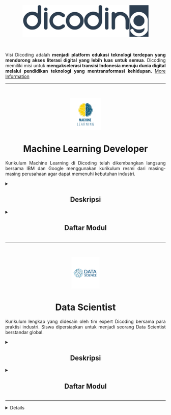 <br />

<p align="center">
  <a href='https://www.dicoding.com/'><img src="File.Foto/logo.png" height="100"></a>
</p>

<br />

<p align="justify">
  Visi Dicoding adalah <strong>menjadi platform edukasi teknologi terdepan yang mendorong akses literasi digital yang lebih luas untuk semua</strong>. Dicoding memiliki misi untuk <strong>mengakselerasi transisi Indonesia menuju dunia digital melalui pendidikan teknologi yang mentransformasi kehidupan. </strong>
  <a href="https://www.dicoding.com/about">More Information</a>
</p> 

--------------------------------------------------------------------------------------------------------------------------------------------------------------------------

<br>
<p align="center">
  <img src="File.Foto/Machine-Learning (1).jpg" height="100">
</p>

<h1 align="center">Machine Learning Developer</h1>
  <p align="justify">
    Kurikulum Machine Learning di Dicoding telah dikembangkan langsung bersama IBM dan Google menggunakan kurikulum resmi dari masing-masing perusahaan agar dapat memenuhi        kebutuhan industri.
  </p>

<details>
  <summary><h2 align="center">Deskripsi</h2></summary>
    <p align="justify">
        Seorang Machine Learning Developer adalah pakar dalam menggunakan data untuk model pelatihan. Model-model tersebut kemudian digunakan untuk mengotomatisasi proses           seperti klasifikasi gambar, pengenalan suara, dan perkiraan pasar. Sering kali ada penggabungan dengan peran data scientist atau artificial intelligence (AI)                engineer. Machine learning adalah subbidang AI yang berfokus pada analisis data untuk menemukan hubungan antara input dan output yang diinginkan. Seorang                    pengembang pemelajaran mesin harus mampu menghasilkan solusi yang dibuat khusus untuk setiap masalah dan mencapai hasil optimal dengan hati-hati memproses 
        data dan memilih algoritma terbaik untuk konteks yang diberikan.
    </p>
</details>

<details>
<summary><h2 align="center">Daftar Modul</h2></summary>
  
## 1. Belajar Dasar Visualisasi Data[[📃- Certificate](https://www.dicoding.com/certificates/EYX4RNJ85XDL)]
   <a href='https://www.dicoding.com/academies/177'><img src="File.Foto/Description Visualization.png"></a>

## 2. Memulai Pemrograman Dengan Python [[📃 - Certificate](https://www.dicoding.com/certificates/QLZ918332P5D)]
   <a href='https://www.dicoding.com/academies/86'><img src="File.Foto/Description Python.png"></a>
  
## 3. Belajar Machine Learning untuk Pemula [[📃 - Certificate](https://www.dicoding.com/certificates/07Z6L2Q62PQR)]
   <a href='https://www.dicoding.com/academies/184'><img src="File.Foto/Description MLPemula.png"></a>  
  ### Project
  - Berbagai Latihan [[📁](https://github.com/ToniAS21/Dicoding/tree/main/Machine%20Learning%20Pemula/File%20latihan%20ML%20Pemula)]
  - Final Submission - Image Classification [[📁](https://github.com/ToniAS21/Dicoding/blob/main/Machine%20Learning%20Pemula/PA_Klasifikasi_Gambar.ipynb)]
   
## 4. Belajar Pengembangan Machine Learning [[📃 - Certificate](https://www.dicoding.com/certificates/MRZMKJGYRPYQ)]
   <a href='https://www.dicoding.com/academies/185'><img src="File.Foto/Description BPML.png"></a>  
  ### Project
  - Submission 1 - Project Natural Language Processing (NLP) [[📁 Here](https://github.com/ToniAS21/Dicoding/blob/main/Machine%20Learning%20Pengembangan/Project_NLP.ipynb.ipynb)]
  - Submission 2 - Time Series [[📁 Here](https://github.com/ToniAS21/Dicoding/blob/main/Machine%20Learning%20Pengembangan/Project_Time_Series.ipynb.ipynb)]
  - Submission 3 - Image Classification [[📁 Here](https://github.com/ToniAS21/Dicoding/blob/main/Machine%20Learning%20Pengembangan/Project_Image_Classification.ipynb.ipynb)]


## 5. Machine Learning Terapan [[📃 - Certificate](https://www.dicoding.com/certificates/07Z6GGDLWXQR)]
   <a href='https://www.dicoding.com/academies/319-machine-learning-terapan'><img src="File.Foto/Description MLT.png"></a>
   ### Project
   - Proyek Pertama [[📁 Here](https://github.com/ToniAS21/Dicoding/tree/main/Machine%20Learning%20Terapan%20(MLT)/Proyek%20Pertama)]
   - Proyek Akhir [[📁 Here](https://github.com/ToniAS21/Dicoding/tree/main/Machine%20Learning%20Terapan%20(MLT)/Proyek%20Akhir)]


## 6. Machine Learning Operations (MLOps) [[📃 - Certificate](https://www.dicoding.com/certificates/JLX1L5ORJX72)]
   <a href='https://www.dicoding.com/academies/443-machine-learning-operations-mlops'><img src="File.Foto/Description MLOps.png"></a>  
   ### Project
   - Project 1 MLOps [[📁 Here](https://github.com/ToniAS21/Dicoding/tree/main/Machine%20Learning%20Operations%20(MLOps)/Project%20I%20Machine%20Learning%20Operations%20(ML%20Ops))]     
   - Project 2 ML Ops [[📁 Here](https://github.com/ToniAS21/Dicoding/tree/main/Machine%20Learning%20Operations%20(MLOps)/Project%20II%20Machine%20Learning%20Operations%20(ML%20Ops))]

</details>

--------------------------------------------------------------------------------------------------------------------------------------------------------------------------

<br>
<p align="center">
  <img src="File.Foto/logo-data-science.png" height="100">
</p>

<h1 align="center">Data Scientist</h1>
  <p align="justify">
    Kurikulum lengkap yang didesain oleh tim expert Dicoding bersama para       praktisi industri. Siswa dipersiapkan untuk menjadi seorang Data            Scientist berstandar global.
  </p>

<details>
  <summary><h2 align="center">Deskripsi</h2></summary>
    <p align="justify">
        Perkembangan teknologi yang masif berbanding lurus dengan maraknya data yang diperoleh oleh setiap perusahaan. Agar tetap dapat bersaing, banyak perusahaan menggunakan data science untuk mengolah data hingga menjadi informasi yang dibutuhkan.
    </p>
</details>

<details>
<summary><h2 align="center">Daftar Modul</h2></summary>
  
## 1. Belajar Dasar Data Science[[📃- Certificate](https://www.dicoding.com/certificates/QLZ94707DP5D)]
   <a href='https://www.dicoding.com/academies/615'><img src="File.Foto/Description Basic DS.png"></a>

## 2. Belajar Dasar Structured Query Language (SQL) [[📃 - Certificate](https://www.dicoding.com/certificates/2VX3OR3RJZYQ)]
   <a href='https://www.dicoding.com/academies/600'><img src="File.Foto/Description SQL.png"></a>

## 3. Memulai Pemrograman dengan Python [[📃 - Certificate](https://www.dicoding.com/certificates/QLZ918332P5D)]
   <a href='https://www.dicoding.com/academies/86'><img src="File.Foto/Description Python.png"></a>

## 4. Belajar Analisis Data dengan Python [[📃 - Certificate](https://www.dicoding.com/certificates/MRZM8E7ENZYQ)]
   <a href='https://www.dicoding.com/academies/555'><img src="File.Foto/Description Analysis Python.png"></a>
   ### Project
   - Proyek Analisis Data:E-Commerce Analysis [[📁](https://github.com/ToniAS21/Analisis-Data-Python)]

  
## 5. Belajar Machine Learning untuk Pemula [[📃 - Certificate](https://www.dicoding.com/certificates/07Z6L2Q62PQR)]
   <a href='https://www.dicoding.com/academies/184'><img src="File.Foto/Description MLPemula.png"></a>  
  ### Project
  - Berbagai Latihan [[📁](https://github.com/ToniAS21/Dicoding/tree/main/Machine%20Learning%20Pemula/File%20latihan%20ML%20Pemula)]
  - Final Submission - Image Classification [[📁](https://github.com/ToniAS21/Dicoding/blob/main/Machine%20Learning%20Pemula/PA_Klasifikasi_Gambar.ipynb)]

## 6. Belajar Pengembangan Machine Learning [[📃 - Certificate](https://www.dicoding.com/certificates/MRZMKJGYRPYQ)]
   <a href='https://www.dicoding.com/academies/185'><img src="File.Foto/Description BPML.png"></a>  
  ### Project
  - Submission 1 - Project Natural Language Processing (NLP) [[📁 Here](https://github.com/ToniAS21/Dicoding/blob/main/Machine%20Learning%20Pengembangan/Project_NLP.ipynb.ipynb)]
  - Submission 2 - Time Series [[📁 Here](https://github.com/ToniAS21/Dicoding/blob/main/Machine%20Learning%20Pengembangan/Project_Time_Series.ipynb.ipynb)]
  - Submission 3 - Image Classification [[📁 Here](https://github.com/ToniAS21/Dicoding/blob/main/Machine%20Learning%20Pengembangan/Project_Image_Classification.ipynb.ipynb)]

</details>



-----------------------------------------------------------------------------------------------------------------------------------------------------------------------------



<details>
<br>
<p align="center">
  <img src="File.Foto/github-logo-1068x601.jpg" height="100">
</p>

<h2 align="center">Github</h2>
<details>

<details><summary>Deskripsi</summary>

<p align="justify">
    GitHub adalah layanan host web bersama yang menggunakan sistem kendali versi Git dan layanan hosting internet. GitHub memberikan kontrol akses dan beberapa fitur kolaborasi seperti pelacakan bug, manajemen tugas, dan wiki untuk setiap proyek. GitHub menawarkan paket repositori pribadi dan gratis digunakan untuk proyek perangkat lunak open source (sumber terbuka). GitHub mempunyai lebih dari 40 juta pengguna dan 190 juta repositori yang menjadikannya layanan terbesar dari kode sumber di dunia.
</p>
<p align="justify">
<br>- GitHub adalah solusi wadah atau alat untuk berkolaborasi dengan tim ketika mengembangkan sebuah proyek repository.</br>
<br>- GitHub dapat memuat profil dan proyek Anda sehingga dapat dijadikan portofolio dalam berkarier.</br>
<br>- GitHub memiliki ratusan juta public repository yang dapat dijadikan referensi dalam mengembangkan perangkat lunak.</br>
</p>

</details>

<details><summary>Daftar Modul</summary>

1. Belajar Dasar Git dengan GitHub [[📃](https://www.dicoding.com/certificates/RVZK1G7VEPD5)]

    <a href='https://www.dicoding.com/academies/317'><img src="File.Foto/Belajar Dasar Git dengan GitHub.jpg"></a>

    Pelajari cara mengelola data atau kode menggunakan Git dengan GitHub, mulai dari dasar-dasar Git hingga berkolaborasi dengan tim.
  
  </details>
  
 <br>

---
